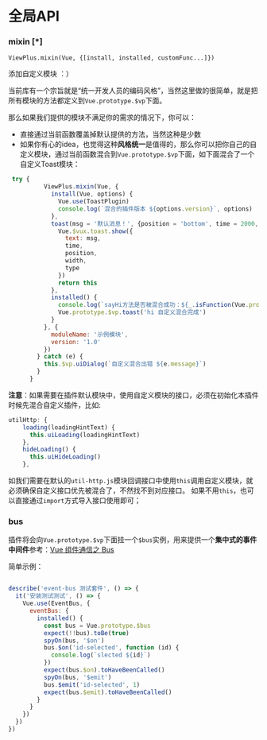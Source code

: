 # 全局API

### mixin [*]

`ViewPlus.mixin(Vue, {[install, installed, customFunc...]})`

添加自定义模块 ：）

当前库有一个宗旨就是“统一开发人员的编码风格”，当然这里做的很简单，就是把所有模块的方法都定义到`Vue.prototype.$vp`下面。

那么如果我们提供的模块不满足你的需求的情况下，你可以：

+ 直接通过当前函数覆盖掉默认提供的方法，当然这种是少数
+ 如果你有心的idea，也觉得这种**风格统一**是值得的，那么你可以把你自己的自定义模块，通过当前函数混合到`Vue.prototype.$vp`下面，如下面混合了一个自定义Toast模块：

```js
 try {
          ViewPlus.mixin(Vue, {
            install(Vue, options) {
              Vue.use(ToastPlugin)
              console.log(`混合的插件版本 ${options.version}`, options)
            },
            toast(msg = '默认消息！', {position = 'bottom', time = 2000, width = '7.6em', type = 'text'} = {}) {
              Vue.$vux.toast.show({
                text: msg,
                time,
                position,
                width,
                type
              })
              return this
            },
            installed() {
              console.log(`sayHi方法是否被混合成功：${_.isFunction(Vue.prototype.$vp.toast)}`, Vue.prototype.$vp)
              Vue.prototype.$vp.toast('hi 自定义混合完成')
            }
          }, {
            moduleName: '示例模块',
            version: '1.0'
          })
        } catch (e) {
          this.$vp.uiDialog(`自定义混合出错 ${e.message}`)
        }
      }
```

**注意**：如果需要在插件默认模块中，使用自定义模块的接口，必须在初始化本插件时候先混合自定义插件，比如:

```js
utilHttp: {
    loading(loadingHintText) {
      this.uiLoading(loadingHintText)
    },
    hideLoading() {
      this.uiHideLoading()
    },
```

如我们需要在默认的`util-http.js`模块回调接口中使用`this`调用自定义模块，就必须确保自定义接口优先被混合了，不然找不到对应接口。
如果不用`this`，也可以直接通过`import`方式导入接口使用即可；

### bus

插件将会向`Vue.prototype.$vp`下面挂一个`$bus`实例，用来提供一个**集中式的事件中间件**参考：[Vue 组件通信之 Bus](https://juejin.im/post/5a4353766fb9a044fb080927)

简单示例：

```js

describe('event-bus 测试套件', () => {
  it('安装测试测试', () => {
    Vue.use(EventBus, {
      eventBus: {
        installed() {
          const bus = Vue.prototype.$bus
          expect(!!bus).toBe(true)
          spyOn(bus, '$on')
          bus.$on('id-selected', function (id) {
            console.log(`slected ${id}`)
          })
          expect(bus.$on).toHaveBeenCalled()
          spyOn(bus, '$emit')
          bus.$emit('id-selected', 1)
          expect(bus.$emit).toHaveBeenCalled()
        }
      }
    })
  })
})

```
